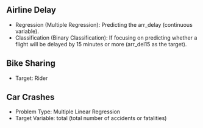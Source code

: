 ## Airline Delay
- Regression (Multiple Regression): Predicting the arr_delay (continuous variable).
- Classification (Binary Classification): If focusing on predicting whether a flight will be delayed by 15 minutes or more (arr_del15 as the target).


## Bike Sharing
- Target: Rider

## Car Crashes
- Problem Type: Multiple Linear Regression  
- Target Variable: total (total number of accidents or fatalities)